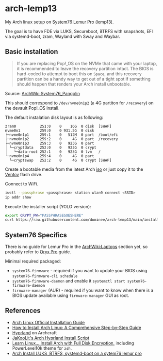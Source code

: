 # arch-lemp13

My Arch linux setup on [System76 Lemur Pro](https://system76.com/laptops/lemur) (lemp13).

The goal is to have FDE via LUKS, Secureboot, BTRFS with snapshots, EFI via systemd-boot, zram, Wayland with Sway and Waybar.

## Basic installation

> If you are replacing Pop!_OS on the NVMe that came with your laptop, it is recommended to leave the recovery partition intact. The BIOS is hard-coded to attempt to boot this on `Space`, and this recovery partition can be a handy way to get out of a tight spot if something should happen that renders your Arch install unbootable.

Source: [ArchWiki:System76_Pangolin](https://wiki.archlinux.org/title/System76_Pangolin_pang12#Recovery_partition)

This should correspond to `/dev/nvme0n1p2` (a 4G partiton for `/recovery`) on the devault Pop!_OS install.

The default instalation disk layout is as following:

```console
zram0           251:0    0    16G  0 disk  [SWAP]
nvme0n1         259:0    0 931.5G  0 disk  
├─nvme0n1p1     259:1    0   512M  0 part  /boot/efi
├─nvme0n1p2     259:2    0     4G  0 part  /recovery
├─nvme0n1p3     259:3    0   923G  0 part  
│ └─cryptdata   252:0    0   923G  0 crypt 
│   └─data-root 252:1    0   923G  0 lvm   /
└─nvme0n1p4     259:4    0     4G  0 part  
  └─cryptswap   252:2    0     4G  0 crypt [SWAP]
```


Create a bootable media from the latest Arch [iso](https://archlinux.org/download/) or just copy it to the [Ventoy](https://www.ventoy.net/en/doc_start.html) flash drive.

Connect to WiFi.

```zsh
iwctl --passphrase <passphrase> station wlan0 connect <SSID>
ip addr show
```

Execute the installer script (YOLO version):

```zsh
export CRYPT_PW="PASSPHRASEGOESHERE"
curl https://raw.githubusercontent.com/dominee/arch-lemp13/main/install.zsh | zsh | tee install.log
```

## System76 Specifics

There is no guide for Lemur Pro in the [ArchWiki:Laptops](https://wiki.archlinux.org/title/Category:System76) section yet, so probably refer to [Oryx Pro](https://wiki.archlinux.org/title/System76_Oryx_Pro) guide.

Minimal required packaged:

* `system76-firmware` - required if you want to update your BIOS using `system76-firmware-cli schedule`
* `system76-firmware-daemon` and enable it `systemctl start system76-firmware-daemon`
* `firmware-manager` (AUR) - required if you want to know when there is a BIOS update available using `firmware-manager` GUI as root.

## References

* [Arch Linux Official Installation Guide](https://wiki.archlinux.org/title/Installation_guide)
* [How to Install Arch Linux: A Comprehensive Step-by-Step Guide](https://www.learnlinux.tv/how-to-install-arch-linux-a-comprehensive-step-by-step-guide/)
* [Hyprland](https://wiki.archcraft.io/docs/wayland-compositors/hyprland/) on Archcraft
* [JaKooLit's Arch Hyprland Install Script](https://github.com/JaKooLit/Arch-Hyprland)
* [Learn Linux... Install Arch with Full Disk Encryption.](https://fernandocejas.com/blog/engineering/2020-12-28-install-arch-linux-full-disk-encryption/#default-shell) including PowerLevel10k theme for `zsh`.
* [Arch Install LUKS, BTRFS, systemd-boot on a sytem76 lemur pro](https://github.com/hmuendel/arch-install)